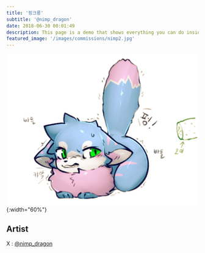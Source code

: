 ```yaml
---
title: '핑크룡'
subtitle: '@nimp_dragon'
date: 2018-06-30 00:01:49
description: This page is a demo that shows everything you can do inside portfolio and blog posts.
featured_image: '/images/commissions/nimp2.jpg'
---
```


![](/images/commissions/nimp2.jpg){:width="60%"}

## Artist

X : [@nimp_dragon](https://twitter.com/nimp_dragon)